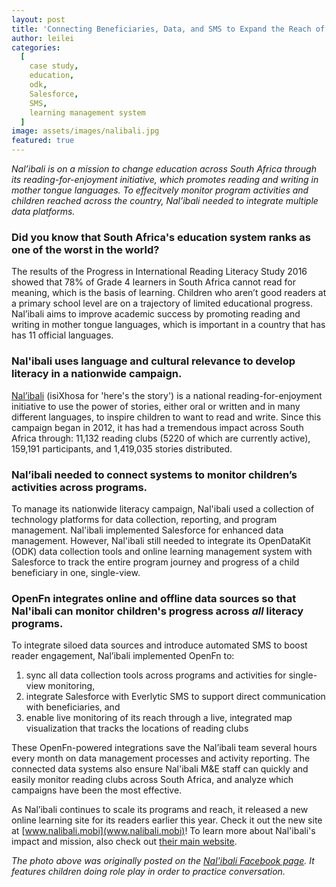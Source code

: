 ```yaml
---
layout: post
title: 'Connecting Beneficiaries, Data, and SMS to Expand the Reach of Literacy Groups Across South Africa'
author: leilei
categories:
  [
    case study,
    education,
    odk,
    Salesforce,
    SMS,
    learning management system
  ]
image: assets/images/nalibali.jpg
featured: true
---
```


_Nal’ibali is on a mission to change education across South Africa through its reading-for-enjoyment initiative, which promotes reading and writing in mother tongue languages. To effecitvely monitor program activities and children reached across the country, Nal’ibali needed to integrate multiple data platforms._

### Did you know that South Africa's education system ranks as one of the worst in the world?

The  results of the Progress in International Reading Literacy Study 2016 showed that 78% of Grade 4 learners in South Africa cannot read for meaning, which is the basis of learning. Children who aren’t good readers at a primary school level are on a trajectory of limited educational progress. Nal’ibali aims to improve academic success by promoting reading and writing in mother tongue languages, which is important in a country that has has 11 official languages.  

### Nal'ibali uses language and cultural relevance to develop literacy in a nationwide campaign. 

[Nal’ibali](https://www.nalibali.org/) (isiXhosa for 'here's the story') is a national reading-for-enjoyment initiative to use the power of stories, either oral or written and in many different languages, to inspire children to want to read and write. Since this campaign began in 2012, it has had a tremendous impact across South Africa through: 11,132 reading clubs (5220 of which are currently active), 159,191 participants, and 1,419,035 stories distributed. 

###  Nal’ibali needed to connect systems to monitor children’s activities across programs.
To manage its nationwide literacy campaign, Nal'ibali used a collection of technology platforms for data collection, reporting, and program management. Nal'ibali implemented Salesforce for enhanced data management. However, Nal'ibali still needed to integrate its OpenDataKit (ODK) data collection tools and online learning management system with Salesforce to track the entire program journey and progress of a child beneficiary in one, single-view.

### OpenFn integrates online and offline data sources so that Nal'ibali can monitor children's progress across _all_ literacy programs. 

To integrate siloed data sources and introduce automated SMS to boost reader engagement, Nal’ibali implemented OpenFn to: 

1. sync all data collection tools across programs and activities for single-view monitoring, 
2. integrate Salesforce with Everlytic SMS to support direct communication with beneficiaries, and
3. enable live monitoring of its reach through a live, integrated map visualization that tracks the locations of reading clubs 

These OpenFn-powered integrations save the Nal’ibali team several hours every month on data management processes and activity reporting. The connected data systems also ensure Nal'ibali M&E staff can quickly and easily monitor reading clubs across South Africa, and analyze which campaigns have been the most effective. 

As Nal’ibali continues to scale its programs and reach, it released a new online learning site for its readers earlier this year. Check it out the new site at [www.nalibali.mobi](www.nalibali.mobi)! To learn more about Nal'ibali's impact and mission, also check out [their main website](https://www.nalibali.org/impact-reach). 


_The photo above was originally posted on the [Nal'ibali Facebook page](https://www.facebook.com/nalibaliSA/photos/a.327956507281170/3081938088549651). It features children doing role play in order to practice conversation._
